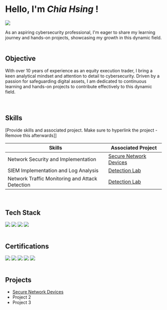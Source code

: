 # Hello, I'm _Chia Hsing_ !
<a href="https://www.linkedin.com/in/chiahsing/"><img src="https://img.shields.io/badge/-LinkedIn-0072b1?&style=for-the-badge&logo=linkedin&logoColor=white" /></a>


As an aspiring cybersecurity professional, I'm eager to share my learning journey and hands-on projects, showcasing my growth in this dynamic field. </br>
</br>


## Objective

With over 10 years of experience as an equity execution trader, I bring a keen analytical mindset and attention to detail to cybersecurity. Driven by a passion for safeguarding digital assets, I am dedicated to continuous learning and hands-on projects to contribute effectively to this dynamic field.
</br></br></br>

## Skills
[Provide skills and associated project. Make sure to hyperlink the project - Remove this afterwards]]

| Skills                                         | Associated Project         |
|-----------------------------------------------|----------------------------|
| Network Security and Implementation           | <a href="https://github.com/chiahsing-loh/Secure-Network-Devices">Secure Network Devices</a>|
| SIEM Implementation and Log Analysis          | <a href="https://google.com">Detection Lab</a>|
| Network Traffic Monitoring and Attack Detection | <a href="https://google.com">Detection Lab</a>|

</br>


## Tech Stack

<div>
   <img src="https://img.shields.io/badge/-Cisco Packet Tracer%20-4D4D4D?&style=for-the-badge&logo=CISCO&logoColor=white" /> 
   <img src="https://img.shields.io/badge/Linux-FCC624?style=for-the-badge&logo=linux&logoColor=black"/>
   <img src="https://img.shields.io/badge/markdown-%23000000.svg?style=for-the-badge&logo=markdown&logoColor=white"/>
   <img src="https://img.shields.io/badge/python-3670A0?style=for-the-badge&logo=python&logoColor=ffdd54"/>
   
</div>
</br>


## Certifications

<div>
<img src="https://img.shields.io/badge/-ISC2%20Certified%20in%20Cybersecurity-006400?&style=for-the-badge&logo=ISC2&logoColor=white" />
<img src="https://img.shields.io/badge/-Google%20Cybersecurity%20Certificate-DB4437?&style=for-the-badge&logo=Google&logoColor=white" />
<img src="https://img.shields.io/badge/-Microsoft%20Certified%20SC--900-00A4EF?&style=for-the-badge&logo=Microsoft&logoColor=white" />
<img src="https://img.shields.io/badge/-Networking Basics%20-4D4D4D?&style=for-the-badge&logo=CISCO&logoColor=white" />
<img src="https://img.shields.io/badge/-Linux%20Unhatch-FCC624?&style=for-the-badge&logo=Linux&logoColor=black" />

</div>
</br>


## Projects

- <a href="https://github.com/chiahsing-loh/Secure-Network-Devices">Secure Network Devices</a>
- Project 2
- Project 3


 
<!---
chiahsing-loh/chiahsing-loh is a ✨ special ✨ repository because its `README.md` (this file) appears on your GitHub profile.
You can click the Preview link to take a look at your changes.
--->
